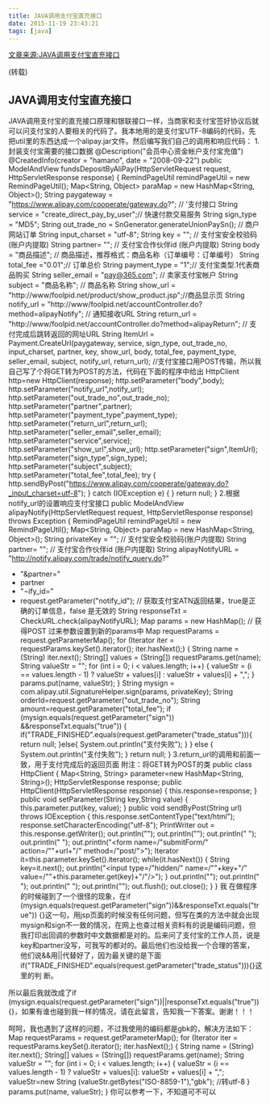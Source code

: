 ```yaml
---
title: JAVA调用支付宝直充接口
date: 2015-11-19 23:43:21
tags: [java]
---
```

[文章来源:JAVA调用支付宝直充接口](http://blog.csdn.net//u011229848//article/details/49936381)

(转载)
## JAVA调用支付宝直充接口

JAVA调用支付宝的直充接口原理和银联接口一样，当商家和支付宝签好协议后就可以问支付宝的人要相关的代码了。我本地用的是支付宝UTF-8编码的代码，先把util里的东西达成一个alipay.jar文件。然后编写我们自己的调用和响应代码：
1.封装支付宝需要的接口数据
@Description("会员中心资金帐户支付宝充值")
@CreatedInfo(creator = "hamano", date = "2008-09-22")
public ModelAndView fundsDepositByAliPay(HttpServletRequest request,
HttpServletResponse response) {
RemindPageUtil remindPageUtil = new RemindPageUtil();
Map<String, Object> paraMap = new HashMap<String, Object>();
String paygateway = "https://www.alipay.com/cooperate/gateway.do?"; // '支付接口
String service = "create_direct_pay_by_user";// 快速付款交易服务
String sign_type = "MD5";
String out_trade_no = SnGenerator.generateUnionPaySn(); // 商户网站订单
String input_charset = "utf-8";
String key = ""; // 支付宝安全校验码(账户内提取)
String partner= ""; // 支付宝合作伙伴id (账户内提取)
String body = "商品描述"; // 商品描述，推荐格式：商品名称（订单编号：订单编号）
String total_fee ="0.01";// 订单总价
String payment_type = "1";// 支付宝类型.1代表商品购买
String seller_email = "pay@365.com"; // 卖家支付宝帐户
String subject = "商品名称"; // 商品名称
String show_url = "http://www/foolpid.net/product/show_product.jsp";//商品显示页
String notify_url = "http://www/foolpid.net/accountController.do?method=alipayNotify"; // 通知接收URL
String return_url = "http://www/foolpid.net/accountController.do?method=alipayReturn"; // 支付完成后跳转返回的网址URL
String ItemUrl = Payment.CreateUrl(paygateway, service, sign_type,
out_trade_no, input_charset, partner, key, show_url, body,
total_fee, payment_type, seller_email, subject, notify_url,
return_url);
//支付宝接口用POST传输，所以我自己写了个将GET转为POST的方法，代码在下面的程序中给出
HttpClient http=new HttpClient(response);
http.setParameter("body",body);
http.setParameter("notify_url",notify_url);
http.setParameter("out_trade_no",out_trade_no);
http.setParameter("partner",partner);
http.setParameter("payment_type",payment_type);
http.setParameter("return_url",return_url);
http.setParameter("seller_email",seller_email);
http.setParameter("service",service);
http.setParameter("show_url",show_url);
http.setParameter("sign",ItemUrl);
http.setParameter("sign_type",sign_type);
http.setParameter("subject",subject);
http.setParameter("total_fee",total_fee);
try {
http.sendByPost("https://www.alipay.com/cooperate/gateway.do?_input_charset=utf-8");
} catch (IOException e) {
}
return null;
}
2.根据notify_url的设置响应支付宝接口
public ModelAndView alipayNotify(HttpServletRequest request,
HttpServletResponse response) throws Exception {
RemindPageUtil remindPageUtil = new RemindPageUtil();
Map<String, Object> paraMap = new HashMap<String, Object>();
String privateKey = ""; // 支付宝安全校验码(账户内提取)
String partner= ""; // 支付宝合作伙伴id (账户内提取)
String alipayNotifyURL = "http://notify.alipay.com/trade/notify_query.do?"
+ "&partner="
+ partner
+ "¬ify_id="
+ request.getParameter("notify_id");
// 获取支付宝ATN返回结果，true是正确的订单信息，false 是无效的
String responseTxt = CheckURL.check(alipayNotifyURL);
Map params = new HashMap();
// 获得POST 过来参数设置到新的params中
Map requestParams = request.getParameterMap();
for (Iterator iter = requestParams.keySet().iterator(); iter.hasNext();) {
String name = (String) iter.next();
String[] values = (String[]) requestParams.get(name);
String valueStr = "";
for (int i = 0; i < values.length; i++) {
valueStr = (i == values.length - 1) ? valueStr + values[i]
: valueStr + values[i] + ",";
}
params.put(name, valueStr);
}
String mysign = com.alipay.util.SignatureHelper.sign(params, privateKey);
String orderId=request.getParameter("out_trade_no");
String amount=request.getParameter("total_fee");
if (mysign.equals(request.getParameter("sign"))
&&responseTxt.equals("true")) {
if("TRADE_FINISHED".equals(request.getParameter("trade_status"))){
return null;
}else{
System.out.println("支付失败");
}
} else {
System.out.println("支付失败");
}
return null;
}
3.return_url的调用和前面一致，用于支付完成后的返回页面
附注：将GET转为POST的类
public class HttpClient {
Map<String, String> parameter=new HashMap<String, String>();
HttpServletResponse response;
public HttpClient(HttpServletResponse response)
{
this.response=response;
}
public void setParameter(String key,String value)
{
this.parameter.put(key, value);
}
public void sendByPost(String url) throws IOException
{
this.response.setContentType("text/html");
response.setCharacterEncoding("utf-8");
PrintWriter out = this.response.getWriter();
out.println("<!DOCTYPE HTML PUBLIC /"-//W3C//DTD HTML 4.01 Transitional//EN/">");
out.println("<HTML>");
out.println(" <HEAD><TITLE>sender</TITLE></HEAD>");
out.println(" <BODY>");
out.println("<form name=/"submitForm/" action=/""+url+"/" method=/"post/">");
Iterator<String> it=this.parameter.keySet().iterator();
while(it.hasNext())
{
String key=it.next();
out.println("<input type=/"hidden/" name=/""+key+"/" value=/""+this.parameter.get(key)+"/"/>");
}
out.println("</from>");
out.println("<script>window.document.submitForm.submit();</script> ");
out.println(" </BODY>");
out.println("</HTML>");
out.flush();
out.close();
}
}
我 在做程序的时候碰到了一个很怪的现象，在if (mysign.equals(request.getParameter("sign"))&&responseTxt.equals("true")) {}这一句，用jsp页面的时候没有任何问题，但写在类的方法中就会出现mysign和sign不一致的情况，在网上也查过相关资料有的说是编码问题，但 我打印出回调的参数时中文数据都是对的。后来问了支付宝的工作人员，说是key和partner没写，可我写的都对的。最后他们也没给我一个合理的答案， 他们说&&用||代替好了，因为最关键的是下面 if("TRADE_FINISHED".equals(request.getParameter("trade_status"))){}这里的判 断。

所以最后我就改成了if (mysign.equals(request.getParameter("sign"))||responseTxt.equals("true")) {}，如果有谁也碰到我一样的情况，请在此留言，告知我一下答案。谢谢！！！

呵呵，我也遇到了这样的问题，不过我使用的编码都是gbk的，解决方法如下：Map requestParams = request.getParameterMap();
for (Iterator iter = requestParams.keySet().iterator(); iter.hasNext();)
{
String name = (String) iter.next();
String[] values = (String[]) requestParams.get(name);
String valueStr = "";
for (int i = 0; i &lt; values.length; i++)
{
valueStr = (i == values.length - 1) ? valueStr + values[i]: valueStr + values[i] + ",";
valueStr=new String (valueStr.getBytes("ISO-8859-1"),"gbk"); //转utf-8
}
params.put(name, valueStr);
}
你可以参考一下，不知道可不可以